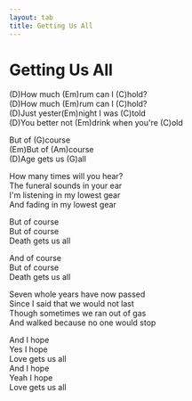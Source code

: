 ```yaml
---
layout: tab
title: Getting Us All
---
```

# Getting Us All

(D)How much (Em)rum can I (C)hold?  
(D)How much (Em)rum can I (C)hold?  
(D)Just yester(Em)night I was (C)told  
(D)You better not (Em)drink when you're (C)old  
  
But of (G)course  
(Em)But of (Am)course  
(D)Age gets us (G)all  
  
How many times will you hear?  
The funeral sounds in your ear  
I'm listening in my lowest gear  
And fading in my lowest gear  
  
But of course  
But of course  
Death gets us all  
  
And of course  
But of course  
Death gets us all  
  
Seven whole years have now passed  
Since I said that we would not last  
Though sometimes we ran out of gas  
And walked because no one would stop  
  
And I hope  
Yes I hope  
Love gets us all  
And I hope  
Yeah I hope  
Love gets us all
